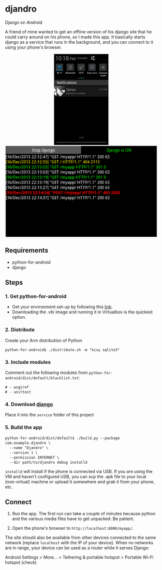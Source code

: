 djandro
=======

Django on Android

A friend of mine wanted to get an offline version of his django site that he could carry around on his phone, so I made this app. It basically starts django as a service that runs in the background, and you can connect to it using your phone's browser.


<div align="center"><img src="docs/service.png" alt="Service" height="300px"/>
<span> </span>
<img src="docs/console.png" alt="Service" height="300px"/></div>


## Requirements
- python-for-android
- django

## Steps
### 1. Get python-for-android
- Get your environment set-up by following this [link](http://python-for-android.readthedocs.org/en/latest/toolchain/).
- Downloading the .vbi image and running it in Virtualbox is the quickest option.

### 2. Distribute
Create your Arm distribution of Python
```
python-for-android$ ./distribute.sh -m "kivy sqlite3"
```
### 3. Include modules
Comment out the following modules from `python-for-android/dist/default/blacklist.txt`:
```
# - wsgiref
# - unittest
```
### 4. Download [django](https://github.com/django/django/tree/master/django)
Place it into the `service` folder of this project

### 5. Build the app
```
python-for-android/dist/default$ ./build.py --package com.example.djandro \
  --name "Djandro" \
  --version 1 \
  --permission INTERNET \
  --dir path/to/djandro debug installd
```
`installd` will install if the phone is connected via USB. If you are using the VM and haven't configured USB, you can scp the .apk file to your local (non-virtual) machine or upload it somewhere and grab it from your phone, etc.

## Connect

1. Run the app. The first run can take a couple of minutes because python and the various media files have to get unpacked. Be patient.

2. Open the phone's browser to `http://localhost:8000/myapp/`.

The site should also be available from other devices connected to the same network (replace `localhost` with the IP of your device). When no networks are in range, your device can be used as a router while it serves Django:

Android Settings > More... > Tethering & portable hotspot > Portable Wi-Fi hotspot (check) 
